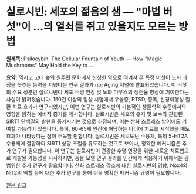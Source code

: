 # 실로시빈: 세포의 젊음의 샘 — "마법 버섯"이 …의 열쇠를 쥐고 있을지도 모르는 방법

**원제목:** Psilocybin: The Cellular Fountain of Youth — How &quot;Magic Mushrooms&quot; May Hold the Key to ...

**요약:** 멕시코 고대 숲의 원주민 문화에서 신성한 약으로 여겨져 온 특정 버섯이 노화 과정을 늦추는 능력을 지녔다는 연구 결과가 npj Aging 저널에 발표되었습니다.  이 버섯의 주요 성분인 실로시빈이 세포 수명 연장 및 노화 마우스의 생존율 향상에 기여한다는 사실이 밝혀졌습니다.  150건 이상의 임상 시험에서 우울증, PTSD, 중독, 신경퇴행성 질환 치료 효과가 연구되었지만, 이번 연구는 실로시빈의 기본적인 생물학적 수준에서의 영향을 밝히는 예비적 증거를 제시합니다.  실로시빈은  세포의 유지 및 보수와 관련된 SIRT1 단백질의 발현을 증가시키는 것으로 추정되며, 이는 산화 스트레스 방어에도 기여할 가능성이 있습니다.  특히, 60-65세 인간에 해당하는 나이에 치료를 시작했을 때도 효과가 나타났다는 점이 주목할 만합니다.  실로시빈은 세로토닌 수용체, 특히 5-HT2A 수용체에 결합하여  SIRT1 상향 조절을 유도하는 것으로 보이나, 정확한 메커니즘은 추가 연구가 필요합니다.  이 연구는  실로시빈이 건강한 수명 연장을 위한 새로운 치료법으로 개발될 가능성을 시사하지만, 동물 모델 연구 결과를 인간에게 적용하기 위해서는 광범위한 추가 연구가 필요합니다.  산화 스트레스 감소에 대한 실로시빈의 영향,  Nox4와 Nrf2의 역할 등에 대한 추가 연구를 통해 더욱 명확한 메커니즘 규명이 필요합니다.

[원문 링크](https://foodmedcenter.org/psilocybin-the-cellular-fountain-of-youth-how-magic-mushrooms-may-hold-the-key-to-healthy-aging/)
